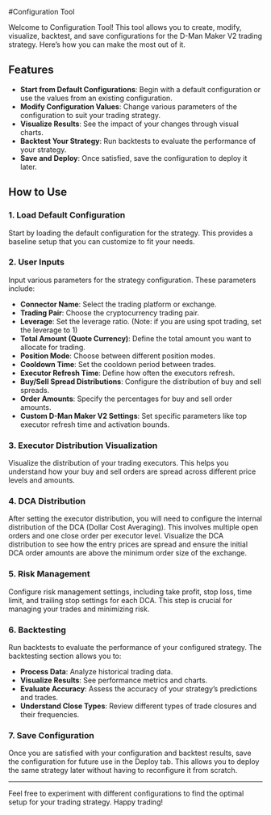 #Configuration Tool

Welcome to Configuration Tool! This tool allows you to create, modify, visualize, backtest, and save configurations for the D-Man Maker V2 trading strategy. Here’s how you can make the most out of it.

## Features

- **Start from Default Configurations**: Begin with a default configuration or use the values from an existing configuration.
- **Modify Configuration Values**: Change various parameters of the configuration to suit your trading strategy.
- **Visualize Results**: See the impact of your changes through visual charts.
- **Backtest Your Strategy**: Run backtests to evaluate the performance of your strategy.
- **Save and Deploy**: Once satisfied, save the configuration to deploy it later.

## How to Use

### 1. Load Default Configuration

Start by loading the default configuration for the strategy. This provides a baseline setup that you can customize to fit your needs.

### 2. User Inputs

Input various parameters for the strategy configuration. These parameters include:

- **Connector Name**: Select the trading platform or exchange.
- **Trading Pair**: Choose the cryptocurrency trading pair.
- **Leverage**: Set the leverage ratio. (Note: if you are using spot trading, set the leverage to 1)
- **Total Amount (Quote Currency)**: Define the total amount you want to allocate for trading.
- **Position Mode**: Choose between different position modes.
- **Cooldown Time**: Set the cooldown period between trades.
- **Executor Refresh Time**: Define how often the executors refresh.
- **Buy/Sell Spread Distributions**: Configure the distribution of buy and sell spreads.
- **Order Amounts**: Specify the percentages for buy and sell order amounts.
- **Custom D-Man Maker V2 Settings**: Set specific parameters like top executor refresh time and activation bounds.

### 3. Executor Distribution Visualization

Visualize the distribution of your trading executors. This helps you understand how your buy and sell orders are spread across different price levels and amounts.

### 4. DCA Distribution

After setting the executor distribution, you will need to configure the internal distribution of the DCA (Dollar Cost Averaging). This involves multiple open orders and one close order per executor level. Visualize the DCA distribution to see how the entry prices are spread and ensure the initial DCA order amounts are above the minimum order size of the exchange.

### 5. Risk Management

Configure risk management settings, including take profit, stop loss, time limit, and trailing stop settings for each DCA. This step is crucial for managing your trades and minimizing risk.

### 6. Backtesting

Run backtests to evaluate the performance of your configured strategy. The backtesting section allows you to:

- **Process Data**: Analyze historical trading data.
- **Visualize Results**: See performance metrics and charts.
- **Evaluate Accuracy**: Assess the accuracy of your strategy’s predictions and trades.
- **Understand Close Types**: Review different types of trade closures and their frequencies.

### 7. Save Configuration

Once you are satisfied with your configuration and backtest results, save the configuration for future use in the Deploy tab. This allows you to deploy the same strategy later without having to reconfigure it from scratch.

---

Feel free to experiment with different configurations to find the optimal setup for your trading strategy. Happy trading!